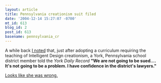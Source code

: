 ```yaml
---
layout: article
title: Pennsylvania creationism suit filed
date: '2004-12-14 15:27:07 -0700'
mt_id: 613
blog_id: 2
post_id: 613
basename: pennsylvania_cr
---
```

A while back <a href="http://www.pandasthumb.org/pt-archives/000575.html">I noted</a> that, just after adopting a curriculum requiring the teaching of Intelligent Design creationism, a York, Pennsylvania school district member told the <i>York Daily Record</i> <b>"We are not going to be sued.... It's not going to be a problem. I have confidence in the district's lawyers." </b>

<a href="http://www.foxnews.com/story/0,2933,141431,00.html">Looks like she was wrong.</a>
